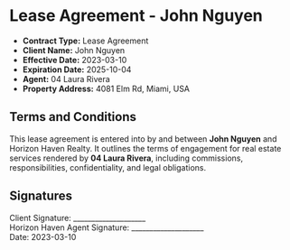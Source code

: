 # Lease Agreement - John Nguyen

- **Contract Type:** Lease Agreement  
- **Client Name:** John Nguyen  
- **Effective Date:** 2023-03-10  
- **Expiration Date:** 2025-10-04  
- **Agent:** 04 Laura Rivera  
- **Property Address:** 4081 Elm Rd, Miami, USA  

## Terms and Conditions

This lease agreement is entered into by and between **John Nguyen** and Horizon Haven Realty. It outlines the terms of engagement for real estate services rendered by **04 Laura Rivera**, including commissions, responsibilities, confidentiality, and legal obligations.

## Signatures

Client Signature: ____________________  
Horizon Haven Agent Signature: ____________________  
Date: 2023-03-10